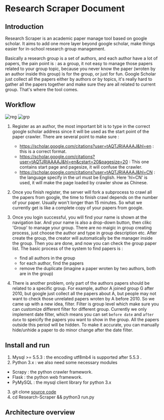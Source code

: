 # Research Scraper Document

## Introduction

Research Scraper is an academic paper manage tool based on google scholar. It aims to add one more layer beyond google 
scholar, make things easier for in-school research group management. 

Basically a research group is a set of authors, and each author have a lot of papers, the pain point is : as a group, it not easy to manage those papers related to your group topic, because you never know the paper (wroten by an author inside this group) is for the group, or just for fun. Google Scholar just collect all the papers either by authors or by topics, it's really hard to gather all the papers together and make sure they are all related to current group. That's where the tool comes.

## Workflow

![reg](https://raw.githubusercontent.com/nzhl/Research-Scraper/master/resource/reg.gif)
![grp](https://raw.githubusercontent.com/nzhl/Research-Scraper/master/resource/grp.gif)

1. Register as an author, the most important bit is to type in the correct google scholar address since it will be used as the start point of the paper crawler. There are several point to make sure :
    + https://scholar.google.com/citations?user=tAQTJRIAAAAJ&hl=en : this is a correct format.
    + https://scholar.google.com/citations?user=tAQTJRIAAAAJ&hl=en&cstart=20&pagesize=20 : This one contains start page and pagesize, it will confuse the crawler. 
    + https://scholar.google.com/citations?user=tAQTJRIAAAAJ&hl=CN : the language specify in the url must be English. Here 'hl=CN' is used, it will make the page loaded by crawler show as Chinese.

2. Once you finish register, the server will fork a subprocess to crawl all the papers from google, the time to finish crawl depends on the number of your paper. Usually won't longer than 15 minutes. So what we currently get is like a complete copy of your papers from google.

3. Once you login successful, you will find your name is shown at the navigation bar. And your name is also a drop-down button, then clikc 'Group' to manage your group. There are no maigic in group creating process, just choose the author and type in group description etc. After create the group, the creator will automatically be the manager inside the group. Then you are done, and now you can check the group paper list. The basic process of the system to find papers is :
    + find all authors in the group
    + for each author, find the papers
    + remove the duplicate (imagine a paper wroten by two authors, both are in the group)

4. There is another problem, only part of the authors papers should be related to a specific group. For example, author A joined group G after 2010, but google just collect all the papers about A, but people may not want to check those unrelated papers wroten by A before 2010. So we came up with a new idea, filter. Filter is group level which make sure you can customize different filter for different group. Currently we only implement date filter, which means you can set `before date` and `after date` to speicify the papers you want to show in the group. All the papers outside this period will be hidden. To make it accurate, you can manually hide/unhide a paper to do minor change after the date filter.

## Install and run

1. Mysql >= 5.5.3 : the encoding utf8mb4 is supported after 5.5.3 .
2. Python 3.x : we also need some necessary modules
 + Scrapy : the python crawler framework.
 + Flask : the python web framework.
 + PyMySQL : the mysql client library for python 3.x
3. git clone [source code](https://github.com/nzhl/Research-Scraper)
4. cd Research-Scraper && python3 run.py

 
## Architecture overview





